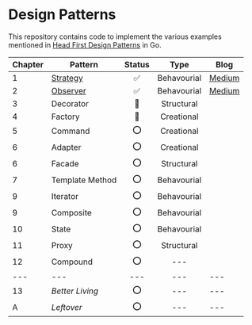 # Design Patterns

This repository contains code to implement the various examples mentioned in [Head First Design Patterns](https://www.wickedlysmart.com/head-first-design-patterns/) in Go.

| Chapter | Pattern | Status | Type | Blog |
| --- | --- | :---: | :---: | --- |
|  1  | [Strategy](/strategy) | ✅ | Behavourial | [Medium](https://srinjoysantra.medium.com/strategy-pattern-in-golang-5d6f9cab475a) |
|  2  | [Observer](/observer) | ✅ | Behavourial | [Medium](https://srinjoysantra.medium.com/observer-pattern-in-go-aebbe83785b5)
|  3  | Decorator | 🚧 | Structural | |
|  4  | Factory | 🚧 | Creational | |
|  5  | Command | ⭕ | Creational | |
|  6  | Adapter | ⭕ | Creational | |
|  6  | Facade | ⭕ | Structural | |
|  7  | Template Method | ⭕ | Behavourial | |
|  9  | Iterator | ⭕ | Behavourial | |
|  9  | Composite | ⭕ | Behavourial | |
| 10  | State |  ⭕ | Behavourial | |
| 11  | Proxy |  ⭕ | Structural | |
| 12  | Compound | ⭕ | --- | |
| --- | --- | --- | --- | --- | ---|
| 13  | *Better Living* | ⭕ | --- | --- |
|  A  | *Leftover* | ⭕ | --- | --- |
